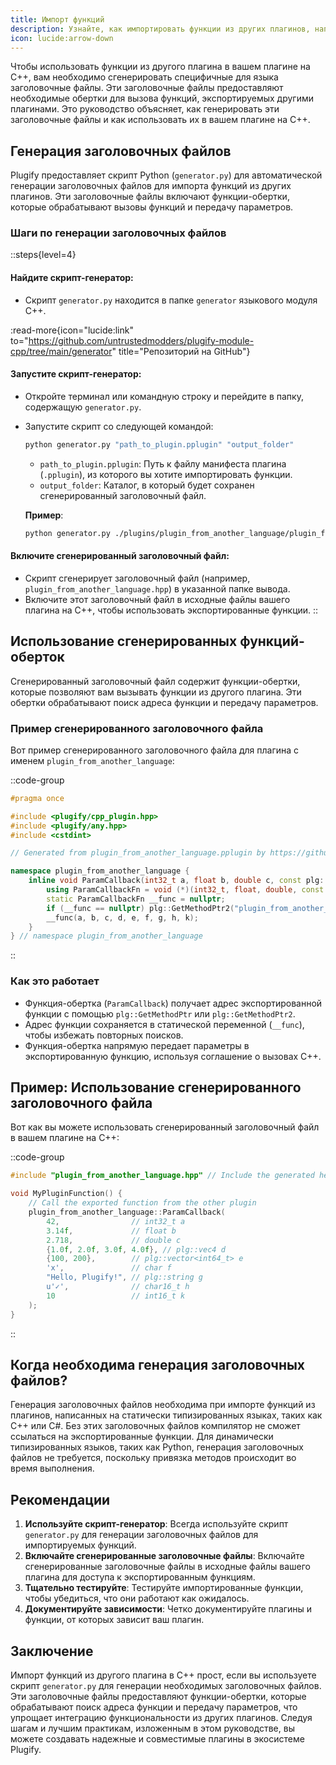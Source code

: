 ```yaml
---
title: Импорт функций
description: Узнайте, как импортировать функции из других плагинов, написанных на разных языках, и использовать их в своем собственном.
icon: lucide:arrow-down
---
```


Чтобы использовать функции из другого плагина в вашем плагине на C++, вам необходимо сгенерировать специфичные для языка заголовочные файлы. Эти заголовочные файлы предоставляют необходимые обертки для вызова функций, экспортируемых другими плагинами. Это руководство объясняет, как генерировать эти заголовочные файлы и как использовать их в вашем плагине на C++.

## **Генерация заголовочных файлов**

Plugify предоставляет скрипт Python (`generator.py`) для автоматической генерации заголовочных файлов для импорта функций из других плагинов. Эти заголовочные файлы включают функции-обертки, которые обрабатывают вызовы функций и передачу параметров.

### **Шаги по генерации заголовочных файлов**

::steps{level=4}
#### **Найдите скрипт-генератор**:
- Скрипт `generator.py` находится в папке `generator` языкового модуля C++.

:read-more{icon="lucide:link" to="https://github.com/untrustedmodders/plugify-module-cpp/tree/main/generator" title="Репозиторий на GitHub"}

#### **Запустите скрипт-генератор**:
- Откройте терминал или командную строку и перейдите в папку, содержащую `generator.py`.
- Запустите скрипт со следующей командой:
  ```bash
  python generator.py "path_to_plugin.pplugin" "output_folder"
  ```
    - `path_to_plugin.pplugin`: Путь к файлу манифеста плагина (`.pplugin`), из которого вы хотите импортировать функции.
    - `output_folder`: Каталог, в который будет сохранен сгенерированный заголовочный файл.

   **Пример**:
   ```bash
   python generator.py ./plugins/plugin_from_another_language/plugin_from_another_language.pplugin ./output/
   ```

#### **Включите сгенерированный заголовочный файл**:
- Скрипт сгенерирует заголовочный файл (например, `plugin_from_another_language.hpp`) в указанной папке вывода.
- Включите этот заголовочный файл в исходные файлы вашего плагина на C++, чтобы использовать экспортированные функции.
::

## **Использование сгенерированных функций-оберток**

Сгенерированный заголовочный файл содержит функции-обертки, которые позволяют вам вызывать функции из другого плагина. Эти обертки обрабатывают поиск адреса функции и передачу параметров.

### **Пример сгенерированного заголовочного файла**
Вот пример сгенерированного заголовочного файла для плагина с именем `plugin_from_another_language`:

::code-group
```cpp [plugin_from_another_language.hpp]
#pragma once

#include <plugify/cpp_plugin.hpp>
#include <plugify/any.hpp>
#include <cstdint>

// Generated from plugin_from_another_language.pplugin by https://github.com/untrustedmodders/plugify-module-cpp/blob/main/generator/generator.py

namespace plugin_from_another_language {
    inline void ParamCallback(int32_t a, float b, double c, const plg::vec4& d, const plg::vector<int64_t>& e, char f, const plg::string& g, char16_t h, int16_t k) {
        using ParamCallbackFn = void (*)(int32_t, float, double, const plg::vec4&, const plg::vector<int64_t>&, char, const plg::string&, char16_t, int16_t);
        static ParamCallbackFn __func = nullptr;
        if (__func == nullptr) plg::GetMethodPtr2("plugin_from_another_language.ParamCallback", reinterpret_cast<void**>(&__func));
        __func(a, b, c, d, e, f, g, h, k);
    }
} // namespace plugin_from_another_language
```
::

### **Как это работает**
- Функция-обертка (`ParamCallback`) получает адрес экспортированной функции с помощью `plg::GetMethodPtr` или `plg::GetMethodPtr2`.
- Адрес функции сохраняется в статической переменной (`__func`), чтобы избежать повторных поисков.
- Функция-обертка напрямую передает параметры в экспортированную функцию, используя соглашение о вызовах C++.

## **Пример: Использование сгенерированного заголовочного файла**

Вот как вы можете использовать сгенерированный заголовочный файл в вашем плагине на C++:

::code-group
```cpp [plugin.cpp]
#include "plugin_from_another_language.hpp" // Include the generated header

void MyPluginFunction() {
    // Call the exported function from the other plugin
    plugin_from_another_language::ParamCallback(
        42,                // int32_t a
        3.14f,             // float b
        2.718,             // double c
        {1.0f, 2.0f, 3.0f, 4.0f}, // plg::vec4 d
        {100, 200},        // plg::vector<int64_t> e
        'x',               // char f
        "Hello, Plugify!", // plg::string g
        u'✓',              // char16_t h
        10                 // int16_t k
    );
}
```
::

## **Когда необходима генерация заголовочных файлов?**

Генерация заголовочных файлов необходима при импорте функций из плагинов, написанных на статически типизированных языках, таких как C++ или C#. Без этих заголовочных файлов компилятор не сможет ссылаться на экспортированные функции. Для динамически типизированных языков, таких как Python, генерация заголовочных файлов не требуется, поскольку привязка методов происходит во время выполнения.

## **Рекомендации**

1. **Используйте скрипт-генератор**: Всегда используйте скрипт `generator.py` для генерации заголовочных файлов для импортируемых функций.
2. **Включайте сгенерированные заголовочные файлы**: Включайте сгенерированные заголовочные файлы в исходные файлы вашего плагина для доступа к экспортированным функциям.
3. **Тщательно тестируйте**: Тестируйте импортированные функции, чтобы убедиться, что они работают как ожидалось.
4. **Документируйте зависимости**: Четко документируйте плагины и функции, от которых зависит ваш плагин.

## **Заключение**

Импорт функций из другого плагина в C++ прост, если вы используете скрипт `generator.py` для генерации необходимых заголовочных файлов. Эти заголовочные файлы предоставляют функции-обертки, которые обрабатывают поиск адреса функции и передачу параметров, что упрощает интеграцию функциональности из других плагинов. Следуя шагам и лучшим практикам, изложенным в этом руководстве, вы можете создавать надежные и совместимые плагины в экосистеме Plugify.